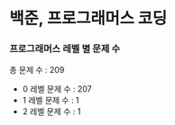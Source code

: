 # 백준, 프로그래머스 코딩
### 프로그래머스 레벨 별 문제 수
총 문제 수 : 209
- 0 레벨 문제 수 : 207
- 1 레벨 문제 수 : 1
- 2 레벨 문제 수 : 1

